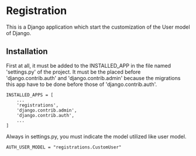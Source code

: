 # Registration

This is a Django application which start the customization of the User model of Django. 

## Installation

First at all, it must be added to the INSTALLED_APP in the file named 'settings.py' of the project. It must be the placed 
before 'django.contrib.auth' and 'django.contrib.admin' because the migrations this app have to be done before those of 'django.contrib.auth'.

```
INSTALLED_APPS = [
    ...
    'registrations',
    'django.contrib.admin',
    'django.contrib.auth',
    ...
] 
```

Always in settings.py, you must indicate the model utilized like user model.

```
AUTH_USER_MODEL = "registrations.CustomUser"
```







